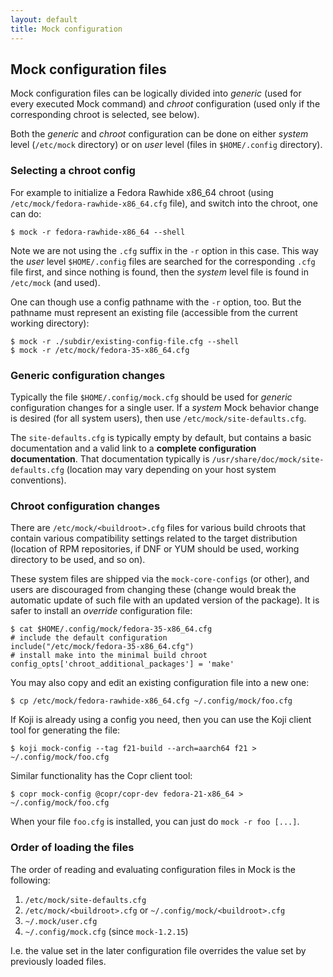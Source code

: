 ```yaml
---
layout: default
title: Mock configuration
---
```


## Mock configuration files

Mock configuration files can be logically divided into *generic* (used for every
executed Mock command) and *chroot* configuration (used only if the
corresponding chroot is selected, see below).

Both the *generic* and *chroot* configuration can be done on either
*system* level (`/etc/mock` directory) or on *user* level (files in
`$HOME/.config` directory).


### Selecting a chroot config

For example to initialize a Fedora Rawhide x86_64 chroot (using
`/etc/mock/fedora-rawhide-x86_64.cfg` file), and switch into the chroot, one can
do:

    $ mock -r fedora-rawhide-x86_64 --shell

Note we are not using the `.cfg` suffix in the `-r` option in this case.  This
way the *user* level `$HOME/.config` files are searched for the corresponding
`.cfg` file first, and since nothing is found, then the *system* level file is
found in `/etc/mock` (and used).

One can though use a config pathname with the `-r` option, too.  But the
pathname must represent an existing file (accessible from the current working
directory):

    $ mock -r ./subdir/existing-config-file.cfg --shell
    $ mock -r /etc/mock/fedora-35-x86_64.cfg

### Generic configuration changes

Typically the file `$HOME/.config/mock.cfg` should be used for *generic*
configuration changes for a single user.  If a *system* Mock behavior change
is desired (for all system users), then use `/etc/mock/site-defaults.cfg`.

The `site-defaults.cfg` is typically empty by default, but contains a basic
documentation and a valid link to a **complete configuration documentation**.
That documentation typically is `/usr/share/doc/mock/site-defaults.cfg`
(location may vary depending on your host system conventions).


### Chroot configuration changes

There are `/etc/mock/<buildroot>.cfg` files for various build chroots that
contain various compatibility settings related to the target distribution
(location of RPM repositories, if DNF or YUM should be used, working directory
to be used, and so on).

These system files are shipped via the `mock-core-configs` (or other), and users
are discouraged from changing these (change would break the automatic update of
such file with an updated version of the package).  It is safer to install an
*override* configuration file:

    $ cat $HOME/.config/mock/fedora-35-x86_64.cfg
    # include the default configuration
    include("/etc/mock/fedora-35-x86_64.cfg")
    # install make into the minimal build chroot
    config_opts['chroot_additional_packages'] = 'make'

You may also copy and edit an existing configuration file into a new one:

    $ cp /etc/mock/fedora-rawhide-x86_64.cfg ~/.config/mock/foo.cfg

If Koji is already using a config you need, then you can use the Koji client
tool for generating the file:

    $ koji mock-config --tag f21-build --arch=aarch64 f21 > ~/.config/mock/foo.cfg

Similar functionality has the Copr client tool:

    $ copr mock-config @copr/copr-dev fedora-21-x86_64 > ~/.config/mock/foo.cfg

When your file `foo.cfg` is installed, you can just do `mock -r foo [...]`.

### Order of loading the files

The order of reading and evaluating configuration files in Mock is the following:

1. `/etc/mock/site-defaults.cfg`
1. `/etc/mock/<buildroot>.cfg` or `~/.config/mock/<buildroot>.cfg`
1. `~/.mock/user.cfg`
1. `~/.config/mock.cfg` (since `mock-1.2.15`)

I.e. the value set in the later configuration file overrides the value set by
previously loaded files.
